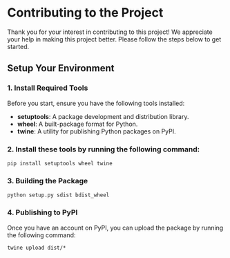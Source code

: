 # Contributing to the Project

Thank you for your interest in contributing to this project! We appreciate your help in making this project better. Please follow the steps below to get started.

## Setup Your Environment

### 1. Install Required Tools

Before you start, ensure you have the following tools installed:

- **setuptools**: A package development and distribution library.
- **wheel**: A built-package format for Python.
- **twine**: A utility for publishing Python packages on PyPI.


### 2. Install these tools by running the following command:
	pip install setuptools wheel twine

### 3. Building the Package
	python setup.py sdist bdist_wheel


### 4. Publishing to PyPI
Once you have an account on PyPI, you can upload the package by running the following command:

    twine upload dist/*
	